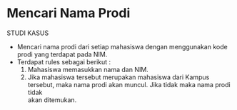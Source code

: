 # Mencari Nama Prodi

STUDI KASUS
- Mencari nama prodi dari setiap mahasiswa dengan menggunakan kode prodi yang terdapat pada NIM.
- Terdapat rules sebagai berikut :
  1. Mahasiswa memasukkan nama dan NIM.
  2. Jika mahasiswa tersebut merupakan mahasiswa dari Kampus tersebut, maka nama prodi akan muncul. Jika tidak maka nama prodi tidak     
     akan ditemukan.
